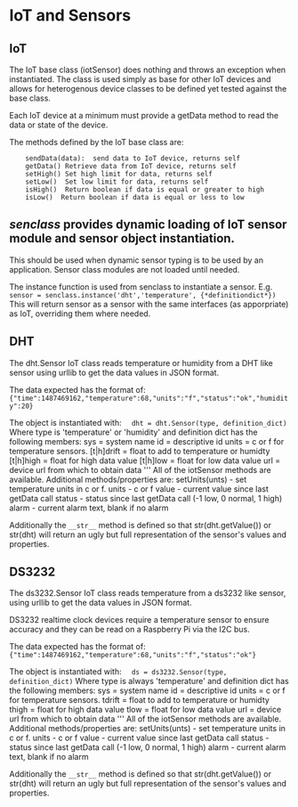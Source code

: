 # IoT and Sensors

## IoT
The IoT base class (iotSensor) does nothing and throws an exception when instantiated. 
The class is used simply as base for other IoT devices and allows for heterogenous 
device classes to be defined yet tested against the base class. 


Each IoT device at a minimum must provide a getData method to read the data or state of the 
device. 

The methods defined by the IoT base class are:
```
    sendData(data):  send data to IoT device, returns self
    getData() Retrieve data from IoT device, returns self
    setHigh() Set high limit for data, returns self
    setLow()  Set low limit for data, returns self
    isHigh()  Return boolean if data is equal or greater to high
    isLow()  Return boolean if data is equal or less to low
```

## *senclass* provides dynamic loading of IoT sensor module and sensor object instantiation.
This should be used when dynamic sensor typing is to be used by an application. Sensor class modules 
are not loaded until needed.

The instance function is used from senclass to instantiate a sensor. E.g.
``` sensor = senclass.instance('dht','temperature', {*definitiondict*}) ```
This will return sensor as a sensor with the same interfaces (as apporpriate) as IoT, overriding them where needed. 

## DHT
The dht.Sensor IoT class reads temperature or humidity from a DHT like sensor using urllib 
to get the data values in JSON format. 

The data expected has the format of: 
``` {"time":1487469162,"temperature":68,"units":"f","status":"ok","humidity":20} ```

The object is instantiated with:
 ```   dht = dht.Sensor(type, definition_dict) ```
Where
    type  is 'temperature' or 'humidity'
and
    definition dict has the following members:
                sys = system name
                id = descriptive id
                units = c or f for temperature sensors.
                [t|h]drift = float to add to temperature or humidty
                [t|h]high = float for high data value 
                [t|h]low  = float for low data value 
                url = device url from which to obtain data
'''
All of the iotSensor methods are available. Additional methods/properties are:
    setUnits(unts)  - set temperature units in c or f. 
    units   - c or f
    value   - current value since last getData call
    status  - status since last getData call (-1 low, 0 normal, 1 high)
    alarm   - current alarm text, blank if no alarm
    
Additionally the ```__str__``` method is defined so that str(dht.getValue()) or
str(dht) will return an ugly but full representation of the sensor's values and properties.

## DS3232
The ds3232.Sensor IoT class reads temperature from a ds3232 like sensor, using urllib 
to get the data values in JSON format. 

DS3232 realtime clock devices require a temperature sensor to ensure accuracy and they can be 
read on a Raspberry Pi via the I2C bus. 

The data expected has the format of: 
``` {"time":1487469162,"temperature":68,"units":"f","status":"ok"} ```

The object is instantiated with:
 ```   ds = ds3232.Sensor(type, definition_dict) ```
Where
    type  is always 'temperature'
and
    definition dict has the following members:
                sys = system name
                id = descriptive id
                units = c or f for temperature sensors.
                tdrift = float to add to temperature or humidty
                thigh = float for high data value 
                tlow  = float for low data value 
                url = device url from which to obtain data
'''
All of the iotSensor methods are available. Additional methods/properties are:
    setUnits(unts)  - set temperature units in c or f. 
    units   - c or f
    value   - current value since last getData call
    status  - status since last getData call (-1 low, 0 normal, 1 high)
    alarm   - current alarm text, blank if no alarm
    
Additionally the ```__str__``` method is defined so that str(dht.getValue()) or
str(dht) will return an ugly but full representation of the sensor's values and properties.



